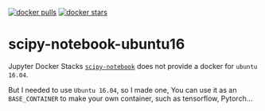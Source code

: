 [![docker pulls](https://img.shields.io/docker/pulls/lonelygo/scipy-notebook-ubuntu16.svg)](https://hub.docker.com/r/lonelygo/scipy-notebook-ubuntu16/)
[![docker stars](https://img.shields.io/docker/stars/lonelygo/scipy-notebook-ubuntu16.svg)](https://hub.docker.com/r/lonelygo/scipy-notebook-ubuntu16/)

# scipy-notebook-ubuntu16

Jupyter Docker Stacks [`scipy-notebook`](https://github.com/jupyter/docker-stacks/tree/master/scipy-notebook) does not provide a docker for `ubuntu 16.04`.  

But I needed to use `Ubuntu 16.04`, so I made one, You can use it as an `BASE_CONTAINER` to make your own container, such as tensorflow, Pytorch...
